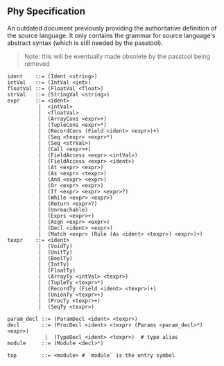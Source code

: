 ## Phy Specification

An outdated document previously providing the authoritative definition of the
source language. It only contains the grammar for source language's abstract
syntax (which is still needed by the passtool).

> Note: this will be eventually made obsolete by the passtool being removed

```grammar
ident    ::= (Ident <string>)
intVal   ::= (IntVal <int>)
floatVal ::= (FloatVal <float>)
strVal   ::= (StringVal <string>)
expr     ::= <ident>
          |  <intVal>
          |  <floatVal>
          |  (ArrayCons <expr>+)
          |  (TupleCons <expr>*)
          |  (RecordCons (Field <ident> <expr>)+)
          |  (Seq <texpr> <expr>*)
          |  (Seq <strVal>)
          |  (Call <expr>+)
          |  (FieldAccess <expr> <intVal>)
          |  (FieldAccess <expr> <ident>)
          |  (At <expr> <expr>)
          |  (As <expr> <texpr>)
          |  (And <expr> <expr>)
          |  (Or <expr> <expr>)
          |  (If <expr> <expr> <expr>?)
          |  (While <expr> <expr>)
          |  (Return <expr>?)
          |  (Unreachable)
          |  (Exprs <expr>+)
          |  (Asgn <expr> <expr>)
          |  (Decl <ident> <expr>)
          |  (Match <expr> (Rule (As <ident> <texpr>) <expr>)+)
texpr    ::= <ident>
          |  (VoidTy)
          |  (UnitTy)
          |  (BoolTy)
          |  (IntTy)
          |  (FloatTy)
          |  (ArrayTy <intVal> <texpr>)
          |  (TupleTy <texpr>*)
          |  (RecordTy (Field <ident> <texpr>)+)
          |  (UnionTy <texpr>+)
          |  (ProcTy <texpr>+)
          |  (SeqTy <texpr>)

param_decl ::= (ParamDecl <ident> <texpr>)
decl       ::= (ProcDecl <ident> <texpr> (Params <param_decl>*) <expr>)
            |  (TypeDecl <ident> <texpr>)  # type alias
module     ::= (Module <decl>*)

top        ::= <module> # `module` is the entry symbol
```
